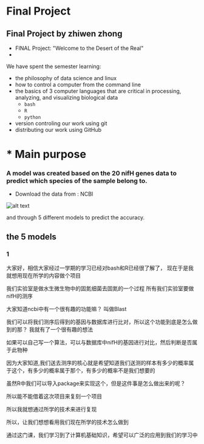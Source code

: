# Final Project

## Final Project by zhiwen zhong
*  FINAL Project: "Welcome to the Desert of the Real"
*  
We have spent the semester learning:
* the philosophy of data science and linux
* how to control a computer from the command line
* the basics of 3 computer languages that are critical in processing, analyzing, and visualizing biological data
  * `bash`
  * `R`
  * `python`
* version controling our work using git
* distributing our work using GitHub


# * Main purpose
### A model was created based on the 20 nifH genes data to predict which species of the sample belong to.


* Download the data from :
NCBI

![alt text](https://p.ipic.vip/k0o1dy.png)

and through 5 different models to predict the accuracy.



## the 5 models

### 1

大家好，相信大家经过一学期的学习已经对bash和R已经很了解了，
现在于是我就想用现在所学的内容做个项目

我们实验室是做水生微生物中的固氮细菌去固氮的一个过程
所有我们实验室要做nifH的测序

大家知道ncbi中有一个很有趣的功能嘛？
叫做Blast

我们可以将我们测序后得到的基因与数据库进行比对，所以这个功能到底是怎么做到的那？
我就有了一个很有趣的想法

如果可以自己写一个算法，可以与数据库中nifH的基因进行对比，然后判断是否属于此物种

因为大家知道,我们送去测序的核心就是希望知道我们送测的样本有多少的概率属于这个，有多少的概率属于那个，有多少的概率不是我们想要的

虽然R中我们可以导入package来实现这个，但是这件事是怎么做出来的呢？

所以能不能借着这次项目来复刻一个项目


所以我就想通过所学的技术来进行复现

所以，让我们想想看用我们现在所学的技术怎么做到




通过这门课，我们学习到了计算机基础知识，希望可以广泛的应用到我们的学习中